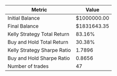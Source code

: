 | Metric | Value |
| --- | --- |
| Initial Balance | $1000000.00 |
| Final Balance | $1831643.35 |
| Kelly Strategy Total Return | 83.16% |
| Buy and Hold Total Return | 30.38% |
| Kelly Strategy Sharpe Ratio | 1.7896 |
| Buy and Hold Sharpe Ratio | 0.8656 |
| Number of trades | 47 |
